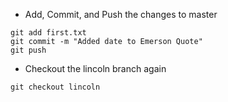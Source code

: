 
* Add, Commit, and Push the changes to master

```
git add first.txt
git commit -m "Added date to Emerson Quote"
git push
```

* Checkout the lincoln branch again

```
git checkout lincoln
```

